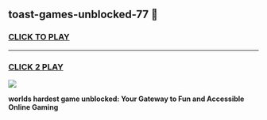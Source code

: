 
## toast-games-unblocked-77 👋
<h3>
<a href="https://premium.freeplayer.one?title=toast-games-unblocked-77&ref=14F">CLICK TO PLAY</a></h3>
<hr>

<h3>
<a href="https://premium.freeplayer.one?title=toast-games-unblocked-77&ref=14F">CLICK 2 PLAY</a>
  
</h3>

<a href="https://premium.freeplayer.one?title=toast-games-unblocked-77&ref=12F/"><img src="https://clearcache.store/games.png"></a>


**worlds hardest game unblocked: Your Gateway to Fun and Accessible Online Gaming**
